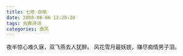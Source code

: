 ```yaml
---
title: 七绝·自喻
date: 2008-06-06 12:20:20
tags: 古典诗词
categories: 唐风
---
```

夜半惊心难久寐，双飞燕去人犹醉。
风花雪月最妖娆，赚尽痴情男子泪。
